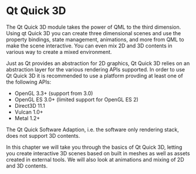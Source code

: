 # Qt Quick 3D

The Qt Quick 3D module takes the power of QML to the third dimension. Using qt Quick 3D you can create three dimensional scenes and use the property bindings, state management, animations, and more from QML to make the scene interactive. You can even mix 2D and 3D contents in various way to create a mixed environment.

Just as Qt provides an abstraction for 2D graphics, Qt Quick 3D relies on an abstraction layer for the various rendering APIs supported. In order to use Qt Quick 3D it is recommended to use a platform provding at least one of the following APIs:

- OpenGL 3.3+ (support from 3.0)
- OpenGL ES 3.0+ (limited support for OpenGL ES 2)
- Direct3D 11.1
- Vulcan 1.0+
- Metal 1.2+

The Qt Quick Software Adaption, i.e. the software only rendering stack, does not support 3D contents.

In this chapter we will take you through the basics of Qt Quick 3D, letting you create interactive 3D scenes based on built in meshes as well as assets created in external tools. We will also look at animations and mixing of 2D and 3D contents.

<!--
    
## Advanced topics

_on hold_
    
- Custom Materials
    - Shaders 
        - Fragment shader
            - Colour
            - Transparency
            - Texture (images)
        - Vertex shader
            - Basic deformation example
            - Animating the deformation
- Effects
    - Always a fragment shader, applied to the view
    - Play with colour
    - Play with distortion
    - Combine / stack effects
    - Animate effects
- Optimizations
    - Instancing
        - https://doc.qt.io/qt-6/quick3d-instancing.html
    - Improving performance using the shadergen tool
        - https://doc.qt.io/qt-6/qtquick3d-tool-shadergen.html
    - Optimizing models
        - https://doc.qt.io/qt-6/quick3d-asset-conditioning-3d-assets.html
    - Optimizing 2D contents (textures)
        - https://doc.qt.io/qt-6/quick3d-asset-conditioning-2d-assets.html

-->

